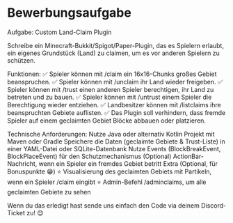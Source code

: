 # Bewerbungsaufgabe
Aufgabe: Custom Land-Claim Plugin

Schreibe ein Minecraft-Bukkit/Spigot/Paper-Plugin, das es Spielern erlaubt, ein eigenes Grundstück (Land) zu claimen, um es vor anderen Spielern zu schützen.

Funktionen:
✅ Spieler können mit /claim ein 16x16-Chunks großes Gebiet beanspruchen.
✅ Spieler können mit /unclaim ihr Land wieder freigeben.
✅ Spieler können mit /trust <Spieler> einen anderen Spieler berechtigen, ihr Land zu betreten und zu bauen.
✅ Spieler können mit /untrust <Spieler> einem Spieler die Berechtigung wieder entziehen.
✅ Landbesitzer können mit /listclaims ihre beanspruchten Gebiete auflisten.
✅ Das Plugin soll verhindern, dass fremde Spieler auf einem geclaimten Gebiet Blöcke abbauen oder platzieren.

Technische Anforderungen:
Nutze Java oder alternativ Kotlin
Projekt mit Maven oder Gradle
Speichere die Daten (geclaimte Gebiete & Trust-Liste) in einer YAML-Datei oder SQLite-Datenbank
Nutze Events (BlockBreakEvent, BlockPlaceEvent) für den Schutzmechanismus
(Optional) ActionBar-Nachricht, wenn ein Spieler ein fremdes Gebiet betritt
Extra (Optional, für Bonuspunkte 😁)
⭐ Visualisierung des geclaimten Gebiets mit Partikeln, wenn ein Spieler /claim eingibt
⭐ Admin-Befehl /adminclaims, um alle geclaimten Gebiete zu sehen

Wenn du das erledigt hast sende uns einfach den Code via deinem Discord-Ticket zu! 😊








